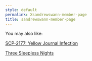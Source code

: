 ```yaml
---
style: default
permalink: Xsandrewswann-member-page
title: sandrewswann-member-page
---
```

You may also like:

[SCP-2177: Yellow Journal Infection](http://scp-wiki.net/scp-2177)

[Three Sleepless Nights](http://scp-wiki.net/three-sleepless-nights)
